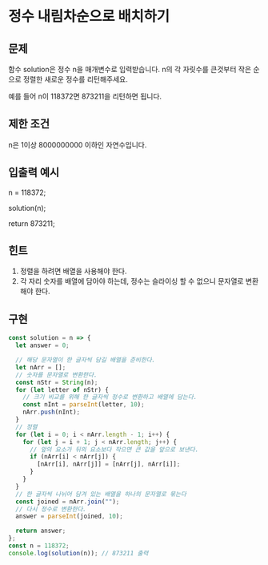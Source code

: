 # 정수 내림차순으로 배치하기

## 문제

함수 solution은 정수 n을 매개변수로 입력받습니다. n의 각 자릿수를 큰것부터 작은 순으로 정렬한 새로운 정수를 리턴해주세요. 

예를 들어 n이 118372면 873211을 리턴하면 됩니다.

## 제한 조건

n은 1이상 8000000000 이하인 자연수입니다.

## 입출력 예시

n = 118372;

solution(n);

return 873211;

## 힌트

1. 정렬을 하려면 배열을 사용해야 한다.
2. 각 자리 숫자를 배열에 담아야 하는데, 정수는 슬라이싱 할 수 없으니 문자열로 변환해야 한다.

## 구현

```js
const solution = n => {
  let answer = 0;

  // 해당 문자열이 한 글자씩 담길 배열을 준비한다.
  let nArr = [];
  // 숫자를 문자열로 변환한다.
  const nStr = String(n);
  for (let letter of nStr) {
    // 크기 비교를 위해 한 글자씩 정수로 변환하고 배열에 담는다.
    const nInt = parseInt(letter, 10);
    nArr.push(nInt);
  }
  // 정렬
  for (let i = 0; i < nArr.length - 1; i++) {
    for (let j = i + 1; j < nArr.length; j++) {
      // 앞의 요소가 뒤의 요소보다 작으면 큰 값을 앞으로 보낸다.
      if (nArr[i] < nArr[j]) {
        [nArr[i], nArr[j]] = [nArr[j], nArr[i]];
      }
    }
  }
  // 한 글자씩 나뉘어 담겨 있는 배열을 하나의 문자열로 묶는다
  const joined = nArr.join("");
  // 다시 정수로 변환한다.
  answer = parseInt(joined, 10);

  return answer;
};
const n = 118372;
console.log(solution(n)); // 873211 출력
```